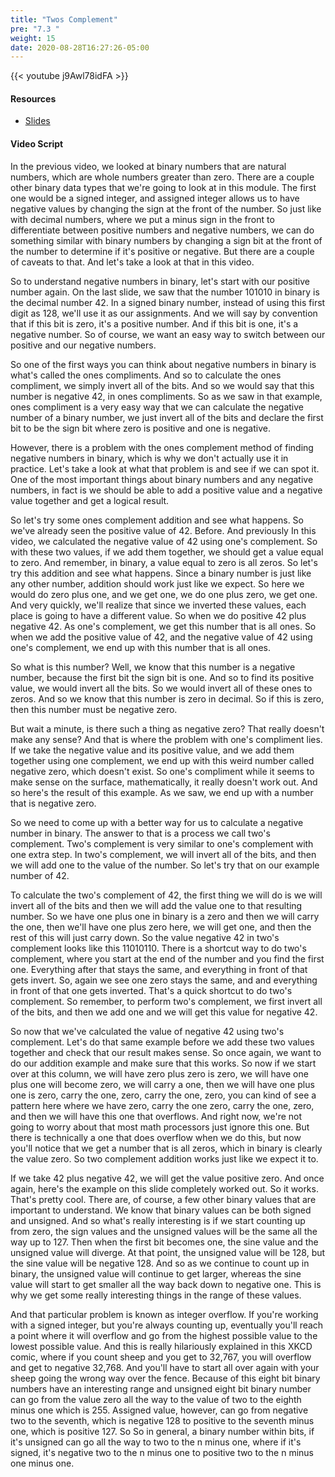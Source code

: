 ```yaml
---
title: "Twos Complement"
pre: "7.3 "
weight: 15
date: 2020-08-28T16:27:26-05:00
---
```


{{< youtube j9Awl78idFA >}}

<!-- CIS 115: ujg_LHzFMDk -->

#### Resources
* [Slides](/1-cc110/07-encoding/slides/7-Encoding.pdf)

#### Video Script

In the previous video, we looked at binary numbers that are natural numbers, which are whole numbers greater than zero. There are a couple other binary data types that we're going to look at in this module. The first one would be a signed integer, and assigned integer allows us to have negative values by changing the sign at the front of the number. So just like with decimal numbers, where we put a minus sign in the front to differentiate between positive numbers and negative numbers, we can do something similar with binary numbers by changing a sign bit at the front of the number to determine if it's positive or negative. But there are a couple of caveats to that. And let's take a look at that in this video. 

So to understand negative numbers in binary, let's start with our positive number again. On the last slide, we saw that the number 101010 in binary is the decimal number 42. In a signed binary number, instead of using this first digit as 128, we'll use it as our assignments. And we will say by convention that if this bit is zero, it's a positive number. And if this bit is one, it's a negative number. So of course, we want an easy way to switch between our positive and our negative numbers. 

So one of the first ways you can think about negative numbers in binary is what's called the ones compliments. And so to calculate the ones compliment, we simply invert all of the bits. And so we would say that this number is negative 42, in ones compliments. So as we saw in that example, ones compliment is a very easy way that we can calculate the negative number of a binary number, we just invert all of the bits and declare the first bit to be the sign bit where zero is positive and one is negative. 

However, there is a problem with the ones complement method of finding negative numbers in binary, which is why we don't actually use it in practice. Let's take a look at what that problem is and see if we can spot it. One of the most important things about binary numbers and any negative numbers, in fact is we should be able to add a positive value and a negative value together and get a logical result. 

So let's try some ones complement addition and see what happens. So we've already seen the positive value of 42. Before. And previously In this video, we calculated the negative value of 42 using one's complement. So with these two values, if we add them together, we should get a value equal to zero. And remember, in binary, a value equal to zero is all zeros. So let's try this addition and see what happens. Since a binary number is just like any other number, addition should work just like we expect. So here we would do zero plus one, and we get one, we do one plus zero, we get one. And very quickly, we'll realize that since we inverted these values, each place is going to have a different value. So when we do positive 42 plus negative 42. As one's complement, we get this number that is all ones. So when we add the positive value of 42, and the negative value of 42 using one's complement, we end up with this number that is all ones. 

So what is this number? Well, we know that this number is a negative number, because the first bit the sign bit is one. And so to find its positive value, we would invert all the bits. So we would invert all of these ones to zeros. And so we know that this number is zero in decimal. So if this is zero, then this number must be negative zero. 

But wait a minute, is there such a thing as negative zero? That really doesn't make any sense? And that is where the problem with one's compliment lies. If we take the negative value and its positive value, and we add them together using one complement, we end up with this weird number called negative zero, which doesn't exist. So one's compliment while it seems to make sense on the surface, mathematically, it really doesn't work out. And so here's the result of this example. As we saw, we end up with a number that is negative zero. 

So we need to come up with a better way for us to calculate a negative number in binary. The answer to that is a process we call two's complement. Two's complement is very similar to one's complement with one extra step. In two's complement, we will invert all of the bits, and then we will add one to the value of the number. So let's try that on our example number of 42. 

To calculate the two's complement of 42, the first thing we will do is we will invert all of the bits and then we will add the value one to that resulting number. So we have one plus one in binary is a zero and then we will carry the one, then we'll have one plus zero here, we will get one, and then the rest of this will just carry down. So the value negative 42 in two's complement looks like this 11010110. There is a shortcut way to do two's complement, where you start at the end of the number and you find the first one. Everything after that stays the same, and everything in front of that gets invert. So, again we see one zero stays the same, and and everything in front of that one gets inverted. That's a quick shortcut to do two's complement. So remember, to perform two's complement, we first invert all of the bits, and then we add one and we will get this value for negative 42. 

So now that we've calculated the value of negative 42 using two's complement. Let's do that same example before we add these two values together and check that our result makes sense. So once again, we want to do our addition example and make sure that this works. So now if we start over at this column, we will have zero plus zero is zero, we will have one plus one will become zero, we will carry a one, then we will have one plus one is zero, carry the one, zero, carry the one, zero, you can kind of see a pattern here where we have zero, carry the one zero, carry the one, zero, and then we will have this one that overflows. And right now, we're not going to worry about that most math processors just ignore this one. But there is technically a one that does overflow when we do this, but now you'll notice that we get a number that is all zeros, which in binary is clearly the value zero. So two complement addition works just like we expect it to. 

If we take 42 plus negative 42, we will get the value positive zero. And once again, here's the example on this slide completely worked out. So it works. That's pretty cool. There are, of course, a few other binary values that are important to understand. We know that binary values can be both signed and unsigned. And so what's really interesting is if we start counting up from zero, the sign values and the unsigned values will be the same all the way up to 127. Then when the first bit becomes one, the sine value and the unsigned value will diverge. At that point, the unsigned value will be 128, but the sine value will be negative 128. And so as we continue to count up in binary, the unsigned value will continue to get larger, whereas the sine value will start to get smaller all the way back down to negative one. This is why we get some really interesting things in the range of these values. 

And that particular problem is known as integer overflow. If you're working with a signed integer, but you're always counting up, eventually you'll reach a point where it will overflow and go from the highest possible value to the lowest possible value. And this is really hilariously explained in this XKCD comic, where if you count sheep and you get to 32,767, you will overflow and get to negative 32,768. And you'll have to start all over again with your sheep going the wrong way over the fence. Because of this eight bit binary numbers have an interesting range and unsigned eight bit binary number can go from the value zero all the way to the value of two to the eighth minus one which is 255. Assigned value, however, can go from negative two to the seventh, which is negative 128 to positive to the seventh minus one, which is positive 127. So So in general, a binary number within bits, if it's unsigned can go all the way to two to the n minus one, where if it's signed, it's negative two to the n minus one to positive two to the n minus one minus one.